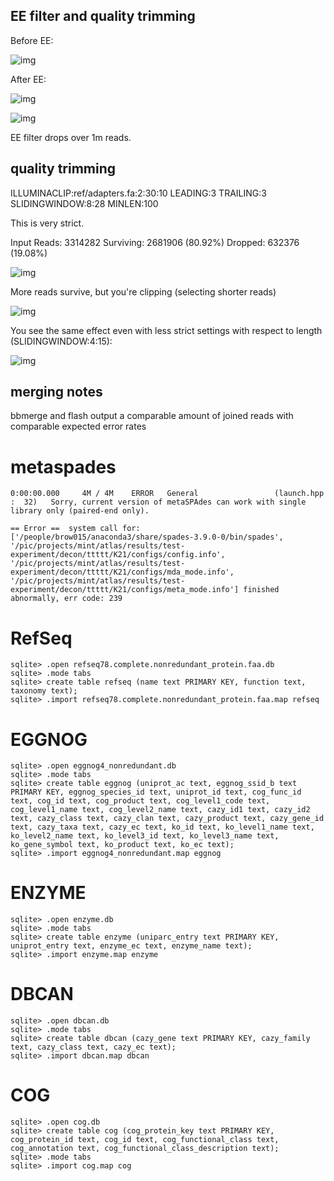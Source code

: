 ## EE filter and quality trimming

Before EE:

![img](../images/before_ee.png)

After EE:

![img](../images/after_ee.png)

![img](../images/after_ee_length_dist.png)

EE filter drops over 1m reads.

## quality trimming

ILLUMINACLIP:ref/adapters.fa:2:30:10 LEADING:3 TRAILING:3 SLIDINGWINDOW:8:28 MINLEN:100

This is very strict.

Input Reads: 3314282 Surviving: 2681906 (80.92%) Dropped: 632376 (19.08%)

![img](../images/after_qual.png)

More reads survive, but you're clipping (selecting shorter reads)

![img](../images/after_qual_length_dist.png)

You see the same effect even with less strict settings with respect to length (SLIDINGWINDOW:4:15):

![img](../images/less_strict_qual_trim.png)

## merging notes

bbmerge and flash output a comparable amount of joined reads with comparable expected error rates


# metaspades

```
0:00:00.000     4M / 4M    ERROR   General                 (launch.hpp                :  32)   Sorry, current version of metaSPAdes can work with single library only (paired-end only).

== Error ==  system call for: ['/people/brow015/anaconda3/share/spades-3.9.0-0/bin/spades', '/pic/projects/mint/atlas/results/test-experiment/decon/ttttt/K21/configs/config.info', '/pic/projects/mint/atlas/results/test-experiment/decon/ttttt/K21/configs/mda_mode.info', '/pic/projects/mint/atlas/results/test-experiment/decon/ttttt/K21/configs/meta_mode.info'] finished abnormally, err code: 239
```

# RefSeq

```
sqlite> .open refseq78.complete.nonredundant_protein.faa.db
sqlite> .mode tabs
sqlite> create table refseq (name text PRIMARY KEY, function text, taxonomy text);
sqlite> .import refseq78.complete.nonredundant_protein.faa.map refseq
```

# EGGNOG

```
sqlite> .open eggnog4_nonredundant.db
sqlite> .mode tabs
sqlite> create table eggnog (uniprot_ac text, eggnog_ssid_b text PRIMARY KEY, eggnog_species_id text, uniprot_id text, cog_func_id text, cog_id text, cog_product text, cog_level1_code text, cog_level1_name text, cog_level2_name text, cazy_id1 text, cazy_id2 text, cazy_class text, cazy_clan text, cazy_product text, cazy_gene_id text, cazy_taxa text, cazy_ec text, ko_id text, ko_level1_name text, ko_level2_name text, ko_level3_id text, ko_level3_name text, ko_gene_symbol text, ko_product text, ko_ec text);
sqlite> .import eggnog4_nonredundant.map eggnog
```

# ENZYME

```
sqlite> .open enzyme.db
sqlite> .mode tabs
sqlite> create table enzyme (uniparc_entry text PRIMARY KEY, uniprot_entry text, enzyme_ec text, enzyme_name text);
sqlite> .import enzyme.map enzyme
```

# DBCAN

```
sqlite> .open dbcan.db
sqlite> .mode tabs
sqlite> create table dbcan (cazy_gene text PRIMARY KEY, cazy_family text, cazy_class text, cazy_ec text);
sqlite> .import dbcan.map dbcan
```

# COG

```
sqlite> .open cog.db
sqlite> create table cog (cog_protein_key text PRIMARY KEY, cog_protein_id text, cog_id text, cog_functional_class text, cog_annotation text, cog_functional_class_description text);
sqlite> .mode tabs
sqlite> .import cog.map cog
```
